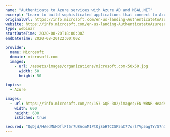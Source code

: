 ```yaml
---
name: "Authenticate to Azure services with Azure AD and MSAL.NET"
excerpt: "Learn to build sophisticated applications that connect to Azure services or the Microsoft Graph."
originalUrl: https://info.microsoft.com/en-us-landing-AuthenticatetoAzureserviceswithAzureADandMSALNET-none.html
website: https://info.microsoft.com/en-us-landing-AuthenticatetoAzureserviceswithAzureADandMSALNET-none.html
type: webinar
startDateTime: 2020-08-20T18:00:00Z
endDateTime: 2020-08-20T22:00:00Z

provider:
  name: Microsoft
  domain: microsoft.com
  images:
    - url: /assets/images/organizations/microsoft.com-50x50.jpg
      width: 50
      height: 50

topics:
  - Azure

images:
  - url: https://info.microsoft.com/rs/157-GQE-382/images/EN-WBNR-Headshot-AuthenticatetoAzureserviceswithAzureADandMSALNET-ST230294.jpg
    width: 600
    height: 600
    isCached: true

secured: "QqDjd/HAedMbHDflFf5r7U8AcnM1PtOjSbHTCCSP5aC77orlYVp5agTY/S7n1QcW4eDjAlvUo87hgDAOwMgK79ijPNZXYFJWOTq2epgnvqe08UalBfpWJ6mmmf61KK7SQzkdM21ElWV/vXSGevm2fW4DNq07ICg9nujOc9/TCeX1ihuvg4JdAmfolU2/M+UPSBPV40Zo76o2Q47gScqDL37M92WibNm9wYG9ZRyFrhwWZubmcNpipmhIbCJrlXkh6WuP9QTtMmMKy3r8PBMvJpfjb44qGB864KC+jEjOSgWWsoYYP9INXKUd3G6n3wGQ8djjGNL+osSET7xj7O/1XQ==;e3LDhL+QfldJPcU7mp+NYg=="
---
```


